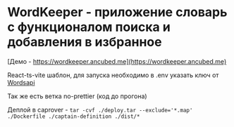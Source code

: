 # WordKeeper - приложение словарь с функционалом поиска и добавления в избранное

[Демо - https://wordkeeper.ancubed.me](https://wordkeeper.ancubed.me)

React-ts-vite шаблон, для запуска необходимо в .env указать ключ от [Wordsapi](https://www.ordsapi.com/)

Так же есть ветка no-prettier (код до прогона)

Деплой в caprover - `tar -cvf ./deploy.tar --exclude='*.map' ./Dockerfile ./captain-definition ./dist/*`
